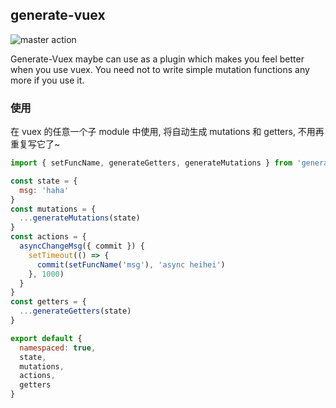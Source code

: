 ## generate-vuex

![master action](https://github.com/yiliang114/generate-vuex/workflows/master%20action/badge.svg)

Generate-Vuex maybe can use as a plugin which makes you feel better when you use vuex. You need not to write simple mutation functions any more if you use it.

### 使用

在 vuex 的任意一个子 module 中使用, 将自动生成 mutations 和 getters, 不用再重复写它了~

```js
import { setFuncName, generateGetters, generateMutations } from 'generate-vuex'

const state = {
  msg: 'haha'
}
const mutations = {
  ...generateMutations(state)
}
const actions = {
  asyncChangeMsg({ commit }) {
    setTimeout(() => {
      commit(setFuncName('msg'), 'async heihei')
    }, 1000)
  }
}
const getters = {
  ...generateGetters(state)
}

export default {
  namespaced: true,
  state,
  mutations,
  actions,
  getters
}
```
